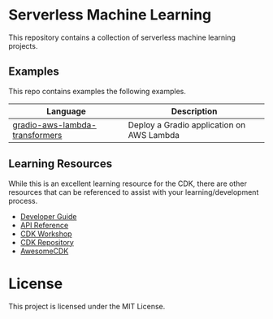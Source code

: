 # Serverless Machine Learning 

This repository contains a collection of serverless machine learning projects.


## Examples
This repo contains examples the following examples. 

| Language                                                                                                 | Description                               |
| -------------------------------------------------------------------------------------------------------- | ----------------------------------------- |
| [gradio-aws-lambda-transformers](https://github.com/philschmid/serverless-machine-learning/tree/main/gradio-aws-lambda-transformers) | Deploy a Gradio application on AWS Lambda |


## Learning Resources

While this is an excellent learning resource for the CDK, there are other resources that can be referenced to assist with your learning/development process.

- [Developer Guide](https://docs.aws.amazon.com/cdk/latest/guide/home.html)
- [API Reference](https://docs.aws.amazon.com/cdk/api/latest/docs/aws-construct-library.html)
- [CDK Workshop](https://cdkworkshop.com/)
- [CDK Repository](https://github.com/aws/aws-cdk)
- [AwesomeCDK](https://github.com/kolomied/awesome-cdk)

# License 

This project is licensed under the MIT License.